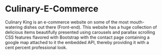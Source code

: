 # Culinary-E-Commerce


Culinary King is an e-commerce website on some of the most mouth-watering dishes out there (Front-end). This website has a huge collection of delicious items beautifully presented  using carousels and parallax scrolling CSS features flavored with Bootstrap with the contact page containing a google map attached to it the embedded API, thereby providing it with a cent percent professional look.
